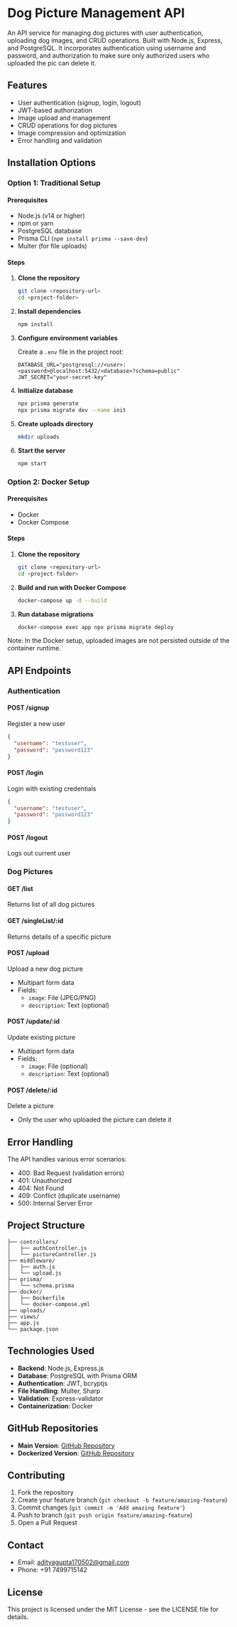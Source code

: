 # Dog Picture Management API

An API service for managing dog pictures with user authentication, uploading dog images, and CRUD operations. Built with Node.js, Express, and PostgreSQL. It incorporates authentication using username and password, and authorization to make sure only authorized users who uploaded the pic can delete it.

## Features

- User authentication (signup, login, logout)
- JWT-based authorization
- Image upload and management
- CRUD operations for dog pictures
- Image compression and optimization
- Error handling and validation

## Installation Options

### Option 1: Traditional Setup

#### Prerequisites
- Node.js (v14 or higher)
- npm or yarn
- PostgreSQL database
- Prisma CLI (`npm install prisma --save-dev`)
- Multer (for file uploads)

#### Steps
1. **Clone the repository**
   ```bash
   git clone <repository-url>
   cd <project-folder>
   ```

2. **Install dependencies**
   ```bash
   npm install
   ```

3. **Configure environment variables**
   
   Create a `.env` file in the project root:
   ```env
   DATABASE_URL="postgresql://<user>:<password>@localhost:5432/<database>?schema=public"
   JWT_SECRET="your-secret-key"
   ```

4. **Initialize database**
   ```bash
   npx prisma generate
   npx prisma migrate dev --name init
   ```

5. **Create uploads directory**
   ```bash
   mkdir uploads
   ```

6. **Start the server**
   ```bash
   npm start
   ```

### Option 2: Docker Setup

#### Prerequisites
- Docker
- Docker Compose

#### Steps
1. **Clone the repository**
   ```bash
   git clone <repository-url>
   cd <project-folder>
   ```

2. **Build and run with Docker Compose**
   ```bash
   docker-compose up -d --build
   ```

3. **Run database migrations**
   ```bash
   docker-compose exec app npx prisma migrate deploy
   ```

Note: In the Docker setup, uploaded images are not persisted outside of the container runtime.

## API Endpoints

### Authentication

#### POST /signup
Register a new user
```json
{
  "username": "testuser",
  "password": "password123"
}
```

#### POST /login
Login with existing credentials
```json
{
  "username": "testuser",
  "password": "password123"
}
```

#### POST /logout
Logs out current user

### Dog Pictures

#### GET /list
Returns list of all dog pictures

#### GET /singleList/:id
Returns details of a specific picture

#### POST /upload
Upload a new dog picture
- Multipart form data
- Fields:
  - `image`: File (JPEG/PNG)
  - `description`: Text (optional)

#### POST /update/:id
Update existing picture
- Multipart form data
- Fields:
  - `image`: File (optional)
  - `description`: Text (optional)

#### POST /delete/:id
Delete a picture
- Only the user who uploaded the picture can delete it

## Error Handling

The API handles various error scenarios:

- 400: Bad Request (validation errors)
- 401: Unauthorized
- 404: Not Found
- 409: Conflict (duplicate username)
- 500: Internal Server Error

## Project Structure

```
├── controllers/
│   ├── authController.js
│   └── pictureController.js
├── middleware/
│   ├── auth.js
│   └── upload.js
├── prisma/
│   └── schema.prisma
├── docker/
│   ├── Dockerfile
│   └── docker-compose.yml
├── uploads/
├── views/
├── app.js
└── package.json
```

## Technologies Used

- **Backend**: Node.js, Express.js
- **Database**: PostgreSQL with Prisma ORM
- **Authentication**: JWT, bcryptjs
- **File Handling**: Multer, Sharp
- **Validation**: Express-validator
- **Containerization**: Docker

## GitHub Repositories

- **Main Version**: [GitHub Repository](https://github.com/AdityaGupta-cyber/dogsAPI.git)
- **Dockerized Version**: [GitHub Repository](https://github.com/AdityaGupta-cyber/dogsAPI.git)

## Contributing

1. Fork the repository
2. Create your feature branch (`git checkout -b feature/amazing-feature`)
3. Commit changes (`git commit -m 'Add amazing feature'`)
4. Push to branch (`git push origin feature/amazing-feature`)
5. Open a Pull Request

## Contact

- Email: adityagupta170502@gmail.com
- Phone: +91 7499715142

## License

This project is licensed under the MIT License - see the LICENSE file for details.